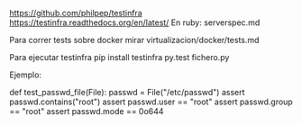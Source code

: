 https://github.com/philpep/testinfra
https://testinfra.readthedocs.org/en/latest/
En ruby: serverspec.md

Para correr tests sobre docker mirar virtualizacion/docker/tests.md

Para ejecutar testinfra
pip install testinfra
py.test fichero.py



Ejemplo:

def test_passwd_file(File):
    passwd = File("/etc/passwd")
    assert passwd.contains("root")
    assert passwd.user == "root"
    assert passwd.group == "root"
    assert passwd.mode == 0o644
